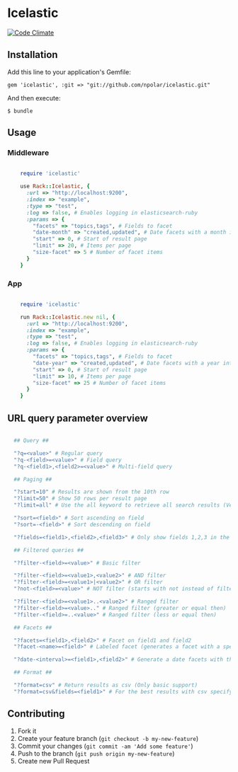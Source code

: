 # Icelastic

[![Code Climate](https://codeclimate.com/github/npolar/icelastic.png)](https://codeclimate.com/github/npolar/icelastic)

## Installation

Add this line to your application's Gemfile:

    gem 'icelastic', :git => "git://github.com/npolar/icelastic.git"

And then execute:

    $ bundle

## Usage

### Middleware

```ruby

    require 'icelastic'

    use Rack::Icelastic, {
      :url => "http://localhost:9200",
      :index => "example",
      :type => "test",
      :log => false, # Enables logging in elasticsearch-ruby
      :params => {
        "facets" => "topics,tags", # Fields to facet
        "date-month" => "created,updated", # Date facets with a month interval
        "start" => 0, # Start of result page
        "limit" => 20, # Items per page
        "size-facet" => 5 # Number of facet items
      }
    }

```

### App

```ruby

    require 'icelastic'

    run Rack::Icelastic.new nil, {
      :url => "http://localhost:9200",
      :index => "example",
      :type => "test",
      :log => false, # Enables logging in elasticsearch-ruby
      :params => {
        "facets" => "topics,tags", # Fields to facet
        "date-year" => "created,updated", # Date facets with a year interval
        "start" => 0, # Start of result page
        "limit" => 10, # Items per page
        "size-facet" => 25 # Number of facet items
      }
    }

```

## URL query parameter overview

```ruby

  ## Query ##

  "?q=<value>" # Regular query
  "?q-<field>=<value>" # Field query
  "?q-<field1>,<field2>=<value>" # Multi-field query

  ## Paging ##

  "?start=10" # Results are shown from the 10th row
  "?limit=50" # Show 50 rows per result page
  "?limit=all" # Use the all keyword to retrieve all search results (Very heavy and slow on large collections. Use with care!!!)

  "?sort=<field>" # Sort ascending on field
  "?sort=-<field>" # Sort descending on field

  "?fields=<field1>,<field2>,<field3>" # Only show fields 1,2,3 in the response rows

  ## Filtered queries ##

  "?filter-<field>=<value>" # Basic filter

  "?filter-<field>=<value1>,<value2>" # AND filter
  "?filter-<field>=<value1>|<value2>" # OR filter
  "?not-<field>=<value>" # NOT filter (starts with not instead of filter)

  "?filter-<field>=<value1>..<value2>" # Ranged filter
  "?filter-<field>=<value>.." # Ranged filter (greater or equal then)
  "?filter-<field>=..<value>" # Ranged filter (less or equal then)

  ## Facets ##

  "?facets=<field1>,<field2>" # Facet on field1 and field2
  "?facet-<name>=<field>" # Labeled facet (generates a facet with a specific name)

  "?date-<interval>=<field1>,<field2>" # Generate a date facets with the specified interval (year|month|day)

  ## Format ##

  "?format=csv" # Return results as csv (Only basic support)
  "?format=csv&fields=<field1>" # For the best results with csv specify the fields you want in the results

```

## Contributing

1. Fork it
2. Create your feature branch (`git checkout -b my-new-feature`)
3. Commit your changes (`git commit -am 'Add some feature'`)
4. Push to the branch (`git push origin my-new-feature`)
5. Create new Pull Request
